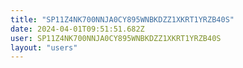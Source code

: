 ```yaml
---
title: "SP11Z4NK700NNJA0CY895WNBKDZZ1XKRT1YRZB40S"
date: 2024-04-01T09:51:51.682Z
user: SP11Z4NK700NNJA0CY895WNBKDZZ1XKRT1YRZB40S
layout: "users"
---
```

    